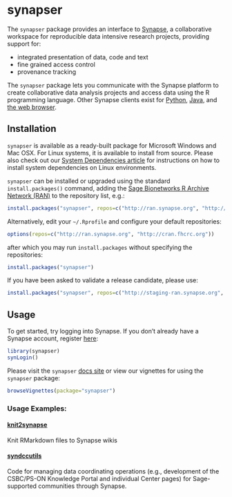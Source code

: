 
<!-- README.md is generated from README.Rmd. Please modify README.Rmd and run `pkgdown::build_site()` to update README.md -->

# synapser

The `synapser` package provides an interface to
[Synapse](http://www.synapse.org), a collaborative workspace for
reproducible data intensive research projects, providing support for:

  - integrated presentation of data, code and text
  - fine grained access control
  - provenance tracking

The `synapser` package lets you communicate with the Synapse platform to
create collaborative data analysis projects and access data using the R
programming language. Other Synapse clients exist for
[Python](http://docs.synapse.org/python),
[Java](https://github.com/Sage-Bionetworks/Synapse-Repository-Services/tree/develop/client/synapseJavaClient%3E),
and [the web browser](https://www.synapse.org).

## Installation

`synapser` is available as a ready-built package for Microsoft Windows
and Mac OSX. For Linux systems, it is available to install from source.
Please also check out our [System Dependencies
article](https://r-docs.synapse.org/articles/systemDependencies.html) for instructions on how to
install system dependencies on Linux environments.

`synapser` can be installed or upgraded using the standard
`install.packages()` command, adding the [Sage Bionetworks R Archive
Network (RAN)](http://ran.synapse.org) to the repository list,
e.g.:

``` r
install.packages("synapser", repos=c("http://ran.synapse.org", "http://cran.fhcrc.org"))
```

Alternatively, edit your `~/.Rprofile` and configure your default
repositories:

``` r
options(repos=c("http://ran.synapse.org", "http://cran.fhcrc.org"))
```

after which you may run `install.packages` without specifying the
repositories:

``` r
install.packages("synapser")
```

If you have been asked to validate a release candidate, please use:

``` r
install.packages("synapser", repos=c("http://staging-ran.synapse.org", "http://cran.fhcrc.org"))
```

## Usage

To get started, try logging into Synapse. If you don’t already have a
Synapse account, register [here](https://www.synapse.org/register):

``` r
library(synapser)
synLogin()
```

Please visit the `synapser` [docs
site](http://sage-bionetworks.github.io/synapser/articles/synapser.html)
or view our vignettes for using the `synapser` package:

``` r
browseVignettes(package="synapser")
```

### Usage Examples:

#### [knit2synapse](https://github.com/Sage-Bionetworks/knit2synapse)

Knit RMarkdown files to Synapse wikis

#### [syndccutils](https://github.com/Sage-Bionetworks/syndccutils)

Code for managing data coordinating operations (e.g., development of the
CSBC/PS-ON Knowledge Portal and individual Center pages) for
Sage-supported communities through Synapse.

